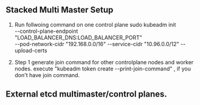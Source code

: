 
## Stacked Multi Master Setup
1) Run follwoing command on one control plane
sudo kubeadm init \
--control-plane-endpoint "LOAD_BALANCER_DNS:LOAD_BALANCER_PORT" \
--pod-network-cidr "192.168.0.0/16"
--service-cidr "10.96.0.0/12"
--upload-certs 

2) Step 1 generate join command for other controlplane nodes and worker nodes.
   execute "kubeadm token create --print-join-command" , if you don't have join command.

## External etcd multimaster/control planes.

